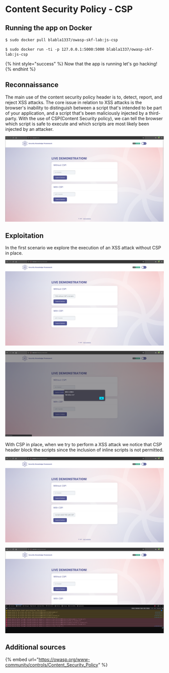 # Content Security Policy - CSP

## Running the app on Docker

```
$ sudo docker pull blabla1337/owasp-skf-lab:js-csp
```

```
$ sudo docker run -ti -p 127.0.0.1:5000:5000 blabla1337/owasp-skf-lab:js-csp
```

{% hint style="success" %}
Now that the app is running let's go hacking!
{% endhint %}

## Reconnaissance

The main use of the content security policy header is to, detect, report, and reject XSS attacks. The core issue in relation to XSS attacks is the browser's inability to distinguish between a script that's intended to be part of your application, and a script that's been maliciously injected by a third-party. With the use of CSP\(Content Security policy\), we can tell the browser which script is safe to execute and which scripts are most likely been injected by an attacker.

![](../../.gitbook/assets/python/CSP/1.png)

## Exploitation

In the first scenario we explore the execution of an XSS attack without CSP in place.

![](../../.gitbook/assets/python/CSP/2.png)

![](../../.gitbook/assets/python/CSP/3.png)

With CSP in place, when we try to perform a XSS attack we notice that CSP header block the scripts since the inclusion of inline scripts is not permitted.

![](../../.gitbook/assets/python/CSP/4.png)

![](../../.gitbook/assets/python/CSP/5.png)

## Additional sources

{% embed url="https://owasp.org/www-community/controls/Content_Security_Policy" %}
